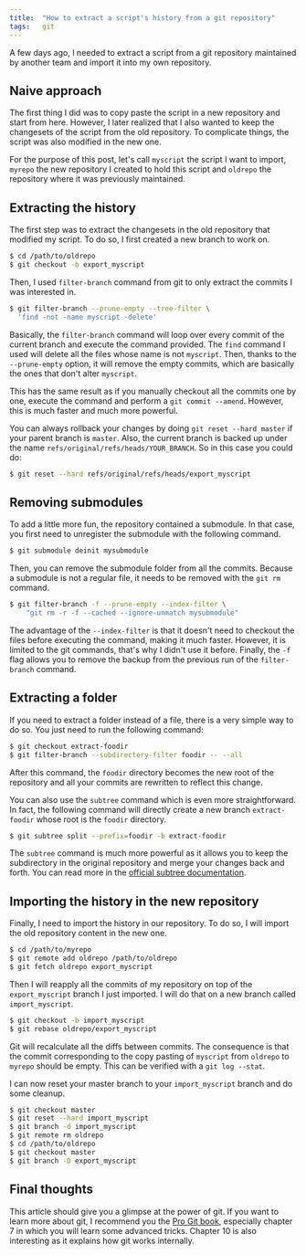 ```yaml
---
title:  "How to extract a script's history from a git repository"
tags:   git
---
```


A few days ago, I needed to extract a script from a git repository maintained
by another team and import it into my own repository.

## Naive approach

The first thing I did was to copy paste the script in a new repository and
start from here. However, I later realized that I also wanted to keep the
changesets of the script from the old repository. To complicate things,
the script was also modified in the new one.

For the purpose of this post, let's call `myscript` the script
I want to import, `myrepo` the new repository I created to hold this script and
`oldrepo` the repository where it was previously maintained.

## Extracting the history

The first step was to extract the changesets in the old repository that
modified my script. To do so, I first created a new branch to work on.

``` bash
$ cd /path/to/oldrepo
$ git checkout -b export_myscript
```

Then, I used `filter-branch` command from git to only extract the
commits I was interested in.

``` bash
$ git filter-branch --prune-empty --tree-filter \
  'find -not -name myscript -delete'
```

Basically, the `filter-branch` command will loop over every commit of the
current branch and execute the command provided. The `find` command I used will
delete all the files whose name is not `myscript`. Then, thanks to the
`--prune-empty` option, it will remove the empty commits, which are basically
the ones that don't alter `myscript`.

This has the same result as if you manually checkout all the commits one by
one, execute the command and perform a `git commit --amend`. However, this is
much faster and much more powerful.

You can always rollback your changes by doing `git reset --hard master` if your
parent branch is `master`. Also, the current branch is backed up under the name
`refs/original/refs/heads/YOUR_BRANCH`. So in this case you could do:

``` bash
$ git reset --hard refs/original/refs/heads/export_myscript
```

## Removing submodules

To add a little more fun, the repository contained a submodule. In that case,
you first need to unregister the submodule with the following command.

``` bash
$ git submodule deinit mysubmodule
```

Then, you can remove the submodule folder from all the commits. Because
a submodule is not a regular file, it needs to be removed with the `git rm`
command.

``` bash
$ git filter-branch -f --prune-empty --index-filter \
    "git rm -r -f --cached --ignore-unmatch mysubmodule"
```

The advantage of the `--index-filter` is that it doesn't need to checkout the
files before executing the command, making it much faster. However, it is
limited to the git commands, that's why I didn't use it before. Finally, the
`-f` flag allows you to remove the backup from the previous run of the
`filter-branch` command.

## Extracting a folder

If you need to extract a folder instead of a file, there is a very simple way
to do so. You just need to run the following command:

``` bash
$ git checkout extract-foodir
$ git filter-branch --subdirectory-filter foodir -- --all
```

After this command, the `foodir` directory becomes the new root of the
repository and all your commits are rewritten to reflect this change.

You can also use the `subtree` command which is even more straightforward. In
fact, the following command will directly create a new branch `extract-foodir`
whose root is the `foodir` directory.

``` bash
$ git subtree split --prefix=foodir -b extract-foodir
```

The `subtree` command is much more powerful as it allows you to keep the
subdirectory in the original repository and merge your changes back and forth.
You can read more in the [official subtree documentation][subtree].

## Importing the history in the new repository

Finally, I need to import the history in our repository. To do so, I will
import the old repository content in the new one.

``` bash
$ cd /path/to/myrepo
$ git remote add oldrepo /path/to/oldrepo
$ git fetch oldrepo export_myscript
```

Then I will reapply all the commits of my repository on top of the
`export_myscript` branch I just imported. I will do that on a new branch called
`import_myscript`.

``` bash
$ git checkout -b import_myscript
$ git rebase oldrepo/export_myscript
```

Git will recalculate all the diffs between commits. The consequence is that the
commit corresponding to the copy pasting of `myscript` from `oldrepo` to
`myrepo` should be empty. This can be verified with a `git log --stat`.

I can now reset your master branch to your `import_myscript` branch and do some
cleanup.

``` bash
$ git checkout master
$ git reset --hard import_myscript
$ git branch -d import_myscript
$ git remote rm oldrepo
$ cd /path/to/oldrepo
$ git checkout master
$ git branch -D export_myscript
```

## Final thoughts

This article should give you a glimpse at the power of git. If you want to
learn more about git, I recommend you the [Pro Git book][], especially chapter
7 in which you will learn some advanced tricks. Chapter 10 is also interesting
as it explains how git works internally.

[subtree]:      https://github.com/git/git/blob/master/contrib/subtree/git-subtree.txt
[Pro Git book]: https://git-scm.com/doc

